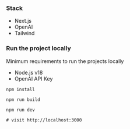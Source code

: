 ### Stack

- Next.js
- OpenAI
- Tailwind

### Run the project locally

Minimum requirements to run the projects locally

- Node.js v18
- OpenAI API Key

```shell
npm install

npm run build

npm run dev

# visit http://localhost:3000
```
